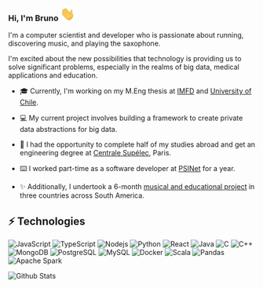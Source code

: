 ### Hi, I'm Bruno <img src="https://raw.githubusercontent.com/Bruno-rose/Bruno-rose/main/wave.gif" width="30">

I'm a computer scientist and developer who is passionate about running, discovering music, and playing the saxophone.

I'm excited about the new possibilities that technology is providing us to solve significant problems, especially in the realms of big data, medical applications and education.

- 🎓 Currently, I'm working on my M.Eng thesis at [IMFD](https://imfd.cl/en/) and [University of Chile](https://uchile.cl/).

- 💻 My current project involves building a framework to create private data abstractions for big data.

- 📝 I had the opportunity to complete half of my studies abroad and get an engineering degree at [Centrale Supélec](https://www.centralesupelec.fr/), Paris.

- ⌨️ I worked part-time as a software developer at [PSINet](https://psinet.cl/) for a year.

- ✨ Additionally, I undertook a 6-month [musical and educational project](https://www.instagram.com/dzaritmik/) in three countries across South America.


## ⚡ Technologies

![JavaScript](https://img.shields.io/badge/JavaScript-323330?style=for-the-badge&logo=javascript&logoColor=F7DF1E)
![TypeScript](https://img.shields.io/badge/TypeScript-007ACC?style=for-the-badge&logo=typescript&logoColor=white)
![Nodejs](https://img.shields.io/badge/Node%20js-339933?style=for-the-badge&logo=nodedotjs&logoColor=white)
![Python](https://img.shields.io/badge/Python-FFD43B?style=for-the-badge&logo=python&logoColor=blue)
![React](https://img.shields.io/badge/React-20232A?style=for-the-badge&logo=react&logoColor=61DAFB)
![Java](https://img.shields.io/badge/java-%23ED8B00.svg?style=for-the-badge&logo=openjdk&logoColor=white)
![C](https://img.shields.io/badge/C-00599C?style=for-the-badge&logo=c&logoColor=white)
![C++](https://img.shields.io/badge/C%2B%2B-00599C?style=for-the-badge&logo=c%2B%2B&logoColor=white)
![MongoDB](https://img.shields.io/badge/MongoDB-4EA94B?style=for-the-badge&logo=mongodb&logoColor=white)
![PostgreSQL](https://img.shields.io/badge/PostgreSQL-316192?style=for-the-badge&logo=postgresql&logoColor=white)
![MySQL](https://img.shields.io/badge/MySQL-005C84?style=for-the-badge&logo=mysql&logoColor=white)
![Docker](https://img.shields.io/badge/Docker-2CA5E0?style=for-the-badge&logo=docker&logoColor=white)
![Scala](https://img.shields.io/badge/Scala-DC322F?style=for-the-badge&logo=scala&logoColor=white)
![Pandas](https://img.shields.io/badge/Pandas-2C2D72?style=for-the-badge&logo=pandas&logoColor=white)
![Apache Spark](https://img.shields.io/badge/Apache_Spark-FFFFFF?style=for-the-badge&logo=apachespark&logoColor=#E35A16)


![Github Stats](https://github-readme-stats.vercel.app/api?username=bruno-rose&count_private=true&show_icons=true&include_all_commits=true&hide_rank=true&theme=dark&bg_color=00000000)
